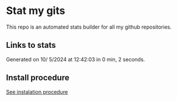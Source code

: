 # Stat my gits

This repo is an automated stats builder for all my github repositories.

## Links to stats


Generated on 10/ 5/2024 at 12:42:03 in 0 min, 2 seconds.

## Install procedure

[See instalation procedure](./src/install.md)
